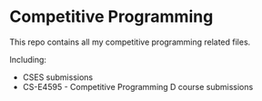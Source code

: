 # Competitive Programming

This repo contains all my competitive programming related files.

Including:
- CSES submissions
- CS-E4595 - Competitive Programming D course submissions
